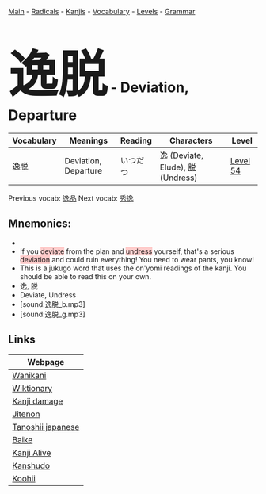 <style> bigfont {font-size: 100px}</style>
[Main](../README.md) -
[Radicals](../radicals.md) -
[Kanjis](../kanjis.md) -
[Vocabulary](../vocabulary.md) -
[Levels](../levels.md) -
[Grammar](../grammar.md)
# <bigfont> 逸脱</bigfont> - Deviation, Departure 

| Vocabulary | Meanings | Reading | Characters | Level |
| --- | --- | --- | --- | --- |
| 逸脱 | Deviation, Departure | いつだつ |  [逸](../kanjis/逸.md) (Deviate, Elude), [脱](../kanjis/脱.md) (Undress) | [Level 54](../levels/wk_level54.md) |

Previous vocab: [逸品](逸品.md) Next vocab: [秀逸](秀逸.md) 

## Mnemonics:

* 
* If you <span style="background-color:#ffcccb"> deviate</span> from the plan and <span style="background-color:#ffcccb"> undress</span> yourself, that's a serious <span style="background-color:#ffcccb"> deviation</span> and could ruin everything! You need to wear pants, you know!
* This is a jukugo word that uses the on'yomi readings of the kanji. You should be able to read this on your own.
* 逸, 脱
* Deviate, Undress
* [sound:逸脱_b.mp3]
* [sound:逸脱_g.mp3]


## Links 

| Webpage |
| --- |
| [Wanikani          ](https://www.wanikani.com/kanji/逸脱) |
| [Wiktionary        ](https://en.wiktionary.org/wiki/逸脱) |
| [Kanji damage      ](http://www.kanjidamage.com/kanji/search?utf8=✓&q=逸脱) |
| [Jitenon           ](https://jitenon.com/kanji/逸脱) |
| [Tanoshii japanese ](https://www.tanoshiijapanese.com/dictionary/kanji.cfm?k=逸脱) |
| [Baike             ](https://baike.baidu.com/item/逸脱) |
| [Kanji Alive       ](https://app.kanjialive.com/逸脱) |
| [Kanshudo          ](https://www.kanshudo.com/searchmn?q=逸脱) |
| [Koohii            ](https://kanji.koohii.com/study/kanji/逸脱) |
